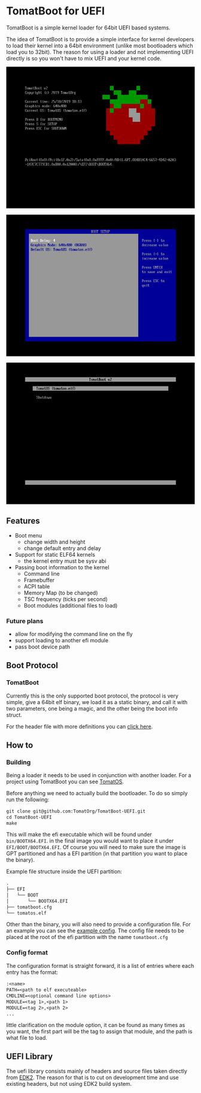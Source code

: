 # TomatBoot for UEFI

TomatBoot is a simple kernel loader for 64bit UEFI based systems.

The idea of TomatBoot is to provide a simple interface for kernel developers to load their kernel into a 64bit environment 
(unlike most bootloaders which load you to 32bit). The reason for using a loader and not implementing UEFI directly is so
you won't have to mix UEFI and your kernel code.

![Main Menu](screenshots/mainmenu.png)

![Setup Menu](screenshots/setup.png)

![Boot Menu](screenshots/bootmenu.png)

## Features

* Boot menu
	* change width and height
	* change default entry and delay 
* Support for static ELF64 kernels
	* the kernel entry must be sysv abi
* Passing boot information to the kernel
	* Command line
	* Framebuffer
	* ACPI table 
	* Memory Map (to be changed)
	* TSC frequency (ticks per second)
	* Boot modules (additional files to load)

### Future plans
* allow for modifying the command line on the fly
* support loading to another efi module
* pass boot device path

## Boot Protocol
### TomatBoot
Currently this is the only supported boot protocol, the protocol is very simple, give a 64bit elf binary, we load it 
as a static binary, and call it with two parameters, one being a magic, and the other being the boot info struct.

For the header file with more definitions you can [click here](lib/tboot/tboot.h). 

## How to

### Building
Being a loader it needs to be used in conjunction with another loader. For a project using TomatBoot you can see 
[TomatOS](https://github.com/TomatOrg/TomatOS).

Before anything we need to actually build the bootloader. To do so simply run the following:
```shell script
git clone git@github.com:TomatOrg/TomatBoot-UEFI.git
cd TomatBoot-UEFI
make
```

This will make the efi executable which will be found under `bin/BOOTX64.EFI`. in the final image you would want to 
place it under `EFI/BOOT/BOOTX64.EFI`. Of course you will need to make sure the image is GPT partitioned and has a 
EFI partition (in that partition you want to place the binary).

Example file structure inside the UEFI partition:
```
.
├── EFI
│   └── BOOT
│       └── BOOTX64.EFI
├── tomatboot.cfg
└── tomatos.elf
```

Other than the binary, you will also need to provide a configuration file. For an example you can see the 
[example config](config/corepure64.cfg). The config file needs to be placed at the root of the efi partition 
with the name `tomatboot.cfg`

### Config format
The configuration format is straight forward, it is a list of entries where each entry has the format:
```
:<name>
PATH=<path to elf executeable>
CMDLINE=<optional command line options>
MODULE=<tag 1>,<path 1>
MODULE=<tag 2>,<path 2>
...
```

little clarification on the module option, it can be found as many times as you want, the first part will be the tag to
assign that module, and the path is what file to load.

## UEFI Library

The uefi library consists mainly of headers and source files taken directly from [EDK2](https://github.com/tianocore/edk2). The reason for that is 
to cut on development time and use existing headers, but not using EDK2 build system.
